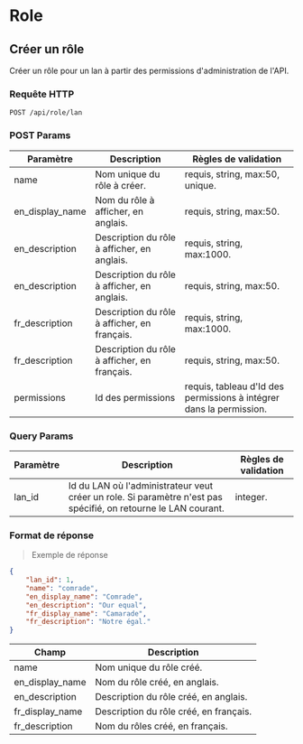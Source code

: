 # Role

## Créer un rôle

Créer un rôle pour un lan à partir des permissions d'administration de l'API.

### Requête HTTP

`POST /api/role/lan`

### POST Params

Paramètre | Description | Règles de validation
--------- | ----------- | --------------------
name | Nom unique du rôle à créer. | requis, string, max:50, unique.
en_display_name | Nom du rôle à afficher, en anglais. | requis, string, max:50.
en_description | Description du rôle à afficher, en anglais. | requis, string, max:1000.
en_description | Description du rôle à afficher, en anglais. | requis, string, max:50.
fr_description | Description du rôle à afficher, en français. | requis, string, max:1000.
fr_description | Description du rôle à afficher, en français. | requis, string, max:50.
permissions | Id des permissions | requis, tableau d'Id des permissions à intégrer dans la permission.

### Query Params

Paramètre | Description | Règles de validation
--------- | ----------- | --------------------
lan_id | Id du LAN où l'administrateur veut créer un role. Si paramètre n'est pas spécifié, on retourne le LAN courant. | integer.

### Format de réponse

> Exemple de réponse

```json
{
    "lan_id": 1,
    "name": "comrade",
    "en_display_name": "Comrade",
    "en_description": "Our equal",
    "fr_display_name": "Camarade",
    "fr_description": "Notre égal."
}
```

Champ | Description
--------- | -----------
name | Nom unique du rôle créé.
en_display_name | Nom du rôle créé, en anglais.
en_description | Description du rôle créé, en anglais.
fr_display_name | Description du rôle créé, en français.
fr_description | Nom du rôles créé, en français.